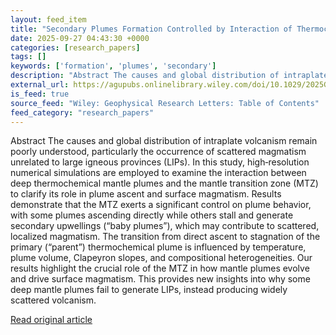 ```yaml
---
layout: feed_item
title: "Secondary Plumes Formation Controlled by Interaction of Thermochemical Mantle Plumes With the Mantle Transition Zone"
date: 2025-09-27 04:43:30 +0000
categories: [research_papers]
tags: []
keywords: ['formation', 'plumes', 'secondary']
description: "Abstract The causes and global distribution of intraplate volcanism remain poorly understood, particularly the occurrence of scattered magmatism unrelated to..."
external_url: https://agupubs.onlinelibrary.wiley.com/doi/10.1029/2025GL117079?af=R
is_feed: true
source_feed: "Wiley: Geophysical Research Letters: Table of Contents"
feed_category: "research_papers"
---
```


Abstract The causes and global distribution of intraplate volcanism remain poorly understood, particularly the occurrence of scattered magmatism unrelated to large igneous provinces (LIPs). In this study, high‐resolution numerical simulations are employed to examine the interaction between deep thermochemical mantle plumes and the mantle transition zone (MTZ) to clarify its role in plume ascent and surface magmatism. Results demonstrate that the MTZ exerts a significant control on plume behavior, with some plumes ascending directly while others stall and generate secondary upwellings (“baby plumes”), which may contribute to scattered, localized magmatism. The transition from direct ascent to stagnation of the primary (“parent”) thermochemical plume is influenced by temperature, plume volume, Clapeyron slopes, and compositional heterogeneities. Our results highlight the crucial role of the MTZ in how mantle plumes evolve and drive surface magmatism. This provides new insights into why some deep mantle plumes fail to generate LIPs, instead producing widely scattered volcanism.

[Read original article](https://agupubs.onlinelibrary.wiley.com/doi/10.1029/2025GL117079?af=R)
